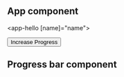 ## App component
<app-hello [name]="name"></app-hello>

<p>
  <button
    (click)="currentProgress = currentProgress + 10">
    Increase Progress
  </button>
</p>
<app-progress-bar [progress]="currentProgress" [progress-color]="'blue'" [backgroundColor]="'#ccc'"></app-progress-bar>

## Progress bar component
<div
  class="progress-bar-container"
  [style.backgroundColor]="backgroundColor">
  <div
    class="progress"
    [style]="{
      backgroundColor: progressColor,
      width: progress + '%'
    }"
    ></div>
</div>


